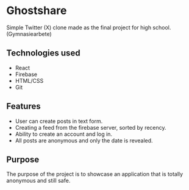 # Ghostshare

Simple Twitter (X) clone made as the final project for high school. (Gymnasiearbete)

## Technologies used
- React
- Firebase
- HTML/CSS
- Git

## Features
- User can create posts in text form.
- Creating a feed from the firebase server, sorted by recency.
- Ability to create an account and log in.
- All posts are anonymous and only the date is revealed.

## Purpose
The purpose of the project is to showcase an application that is totally anonymous and still safe.
